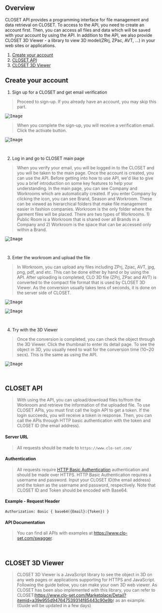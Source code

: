﻿
## Overview
CLOSET API provides a programming interface for file management and data retrieval on CLOSET. To access to the API, you need to create an account first. Then, you can access all files and data which will be saved with your account by using the API. In addition to the API, we also provide CLOSET 3D Viewer - a library to view 3D model(ZRrj, ZPac, AVT, ...) in your web sites or applications. 

1. [Create your account](#1)
2. [CLOSET API](#2)
3. [CLOSET 3D Viewer](#3)

## <a name="1"></a> Create your account

1. Sign up for a CLOSET and get email verification
>Proceed to sign-up. If you already have an account, you may skip this part. 

<kbd>![Image](https://files.clo-set.com/public/common/images/signup.png)</kbd>
  
>When you complete the sign-up, you will receive a verification email.  
Click the activate button.

<kbd>![Image](https://files.clo-set.com/public/common/images/activate.png)</kbd>
  
<br/>    
      
2. Log in and go to CLOSET main page
>When you verify your email, you will be logged in to the CLOSET and you will be taken to the main page. 
>Once the account is created, you can use the API. Before getting into how to use API, we'd like to give you a brief introduction on some key features to help your understanding.
>In the main page, you can see Company and Workrooms which are automatically created. If you enter Company by clicking the icon, you can see Brand, Season and Workroom. These can be viewed as hierarchical folders that make file management easier in fashion companies. Workroom is the only folder where the garment files will be placed. There are two types of Workrooms. 1) Public Room is a Workroom that is shared over all Brands in a Company and 2) Workroom is the space that can be accessed only within a Brand.

<kbd>![Image](https://files.clo-set.com/public/common/images/main.png)</kbd>

<br/>    

3. Enter the workroom and upload the file
>In Workroom, you can upload any files including ZPrj, Zpac, AVT, jpg, png, pdf, and etc. This can be done either by hand or by using the API. After uploading is completed, CLO 3D file (ZPrj, ZPac and AVT) is converted to the compact file format that is used by CLOSET 3D Viewer. As the conversion usually takes tens of seconds, it is done on the server side of CLOSET.

<kbd>![Image](https://files.clo-set.com/public/common/images/publicroom.png)</kbd>

<kbd>![Image](https://files.clo-set.com/public/common/images/upload.png)</kbd>

<br/>    

4. Try with the 3D Viewer
>Once the conversion is completed, you can check the object through the 3D Viewer. Click the thumbnail to enter its detail page. To see the object in 3D, you usually need to wait for the conversion time (10~20 secs). This is the same as using the API.

<kbd>![Image](https://files.clo-set.com/public/common/images/viewer.png)</kbd>

<br/>    

## <a name="2"></a> CLOSET API
>With using the API, you can upload/download files to/from the Workroom and retrieve the information of the uploaded file.
To use CLOSET APIs, you must first call the login API to get a token. If the login succeeds, you will receive a token in response. Then, you can call the APIs through HTTP basic authentication with the token and CLOSET ID (the email address).

#### Server URL 
>All requests should be made to `https://www.clo-set.com/`

#### Authentication
>All requests require [HTTP Basic Authentication](https://en.wikipedia.org/wiki/Basic_access_authentication) authentication and should be made over HTTPS. HTTP Basic Authentication requires a username and password. Input your CLOSET ID(the email address) and the token as the username and password, respectively. Note that CLOSET ID and Token should be encoded with Base64.

#### Example - Request Header
```
Authorization: Basic { base64({Email}:{Token}) }
```
#### API Documentation
>You can find all APIs with examples at https://www.clo-set.com/swagger.

<br/>    

## <a name="3"></a> CLOSET 3D Viewer
>CLOSET 3D Viewer is a JavaScript library to see the object in 3D on any web pages or applications supporting for HTTPS and JavaScript. Following the guide below, you can make your own 3D web viewer. As CLOSET has been also implemented with this library, you can refer to CLOSET(https://www.clo-set.com/Marketplace/Detail?itemid=a39e955d947647539314f85443c90e9b) as an example.   
>(Guide will be updated in a few days) 
